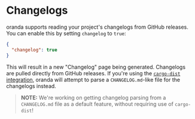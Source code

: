 # Changelogs

oranda supports reading your project's changelogs from GitHub releases. You can enable this by setting `changelog` to `true`:

```json
{
  "changelog": true
}
```

This will result in a new "Changelog" page being generated. Changelogs are pulled directly from GitHub releases. If
you're using the [`cargo-dist` integration](./artifacts.md), oranda will attempt to parse a `CHANGELOG.md`-like file for
the changelogs instead.

> **NOTE:** We're working on getting changelog parsing from a `CHANGELOG.md` file as a default feature, without requiring
  use of `cargo-dist`!

